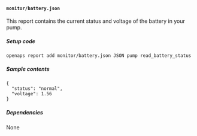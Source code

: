 #### `monitor/battery.json`
This report contains the current status and voltage of the battery in your pump.
##### Setup code
`openaps report add monitor/battery.json JSON pump read_battery_status`
##### Sample contents
```
{
  "status": "normal",
  "voltage": 1.56
}
```
##### Dependencies
None
